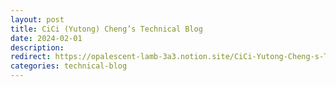 ```yaml
---
layout: post
title: CiCi (Yutong) Cheng’s Technical Blog
date: 2024-02-01
description:
redirect: https://opalescent-lamb-3a3.notion.site/CiCi-Yutong-Cheng-s-Technical-Blog-10f2c8c67f034fe4be67a03ae6a076e6
categories: technical-blog
---
```

